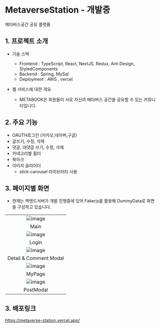 # MetaverseStation - 개발중 
메타버스공간 공유 플랫폼 

## 1. 프로젝트 소개
- 기술 스택 
  - Frontend : TypeScript, React, NextJS, Redux, Ant-Design, StyledComponents
  - Backend : Spring, MySql
  - Deployment : AWS , vercel
 
- 웹 서비스에 대한 개요
  - METABOOK은 회원들이 서로 자신의 메타버스 공간을 공유할 수 있는 커뮤니티입니다.


## 2. 주요 기능
- OAUTH로그인 (카카오,네이버,구글)
- 글쓰기, 수정, 삭제 
- 댓글, 대댓글 쓰기, 수정, 삭제
- 카테고리별 필터
- 북마크
- 이미지 슬라이더
  - slick-carousel 라이브러리 사용

## 3. 페이지별 화면 
  - 현재는 백엔드서버가 개발 진행중에 있어 Fakerjs를 활용해 DummyData로 화면을 구성하고 있습니다.

| |
:------------------------------------------------------------------------------------------------------------------------------: |
| ![image](https://user-images.githubusercontent.com/86244477/159428727-d693ad0a-7eae-4f29-b8a6-fd286766442f.png)|
| Main |
| ![image](https://user-images.githubusercontent.com/86244477/159428776-426e70ff-3a88-499b-b66b-b81db045b363.png)|
| Login |
| ![image](https://user-images.githubusercontent.com/86244477/159428861-ddb4cc51-57cc-4a3e-b490-4092cb9e3323.png) |
| Detail & Comment Modal |
| ![image](https://user-images.githubusercontent.com/86244477/159428961-055516c7-fe59-4c16-a741-5e6b450fda06.png)|
| MyPage |
| ![image](https://user-images.githubusercontent.com/86244477/159429099-3ac31970-61c9-4601-8cbb-9a43bf694cf2.png) |
| PostModal |

## 3. 배포링크
https://metaverse-station.vercel.app/
